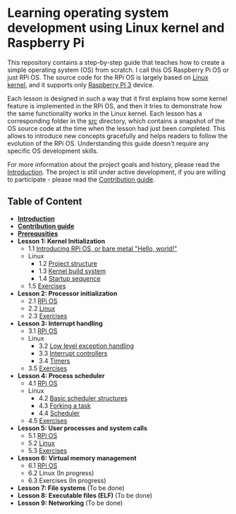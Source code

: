 # Learning operating system development using Linux kernel and Raspberry Pi

This repository contains a step-by-step guide that teaches how to create a simple operating system (OS) from scratch. I call this OS Raspberry Pi OS or just RPi OS. The source code for the RPi OS is largely based on [Linux kernel](https://github.com/torvalds/linux), and it supports only [Raspberry PI 3](https://www.raspberrypi.org/products/raspberry-pi-3-model-b/) device. 

Each lesson is designed in such a way that it first explains how some kernel feature is implemented in the RPi OS, and then it tries to demonstrate how the same functionality works in the Linux kernel. Each lesson has a corresponding folder in the [src](https://github.com/s-matyukevich/raspberry-pi-os/tree/master/src) directory, which contains a snapshot of the OS source code at the time when the lesson had just been completed. This allows to introduce new concepts gracefully and helps readers to follow the evolution of the RPi OS. Understanding this guide doesn't require any specific OS development skills.

For more information about the project goals and history, please read the [Introduction](https://github.com/s-matyukevich/raspberry-pi-os/blob/master/docs/Introduction.md). The project is still under active development, if you are willing to participate - please read the [Contribution guide](https://github.com/s-matyukevich/raspberry-pi-os/blob/master/docs/Contributions.md).

## Table of Content

* **[Introduction](https://github.com/s-matyukevich/raspberry-pi-os/blob/master/docs/Introduction.md)**
* **[Contribution guide](https://github.com/s-matyukevich/raspberry-pi-os/blob/master/docs/Contributions.md)**
* **[Prerequsities](https://github.com/s-matyukevich/raspberry-pi-os/blob/master/docs/Prerequisites.md)**
* **Lesson 1: Kernel Initialization** 
  * 1.1 [Introducing RPi OS, or bare metal "Hello, world!"](https://github.com/s-matyukevich/raspberry-pi-os/blob/master/docs/lesson01/rpi-os.md)
  * Linux
    * 1.2 [Project structure](https://github.com/s-matyukevich/raspberry-pi-os/blob/master/docs/lesson01/linux/project-structure.md)
    * 1.3 [Kernel build system](https://github.com/s-matyukevich/raspberry-pi-os/blob/master/docs/lesson01/linux/build-system.md) 
    * 1.4 [Startup sequence](https://github.com/s-matyukevich/raspberry-pi-os/blob/master/docs/lesson01/linux/kernel-startup.md)
  * 1.5 [Exercises](https://github.com/s-matyukevich/raspberry-pi-os/blob/master/docs/lesson01/exercises.md)
* **Lesson 2: Processor initialization**
  * 2.1 [RPi OS](https://github.com/s-matyukevich/raspberry-pi-os/blob/master/docs/lesson02/rpi-os.md)
  * 2.2 [Linux](https://github.com/s-matyukevich/raspberry-pi-os/blob/master/docs/lesson02/linux.md)
  * 2.3 [Exercises]()
* **Lesson 3: Interrupt handling**
  * 3.1 [RPi OS](https://github.com/s-matyukevich/raspberry-pi-os/blob/master/docs/lesson03/rpi-os.md)
  * Linux
    * 3.2 [Low level exception handling](https://github.com/s-matyukevich/raspberry-pi-os/blob/master/docs/lesson03/linux/low_level-exception_handling.md) 
    * 3.3 [Interrupt controllers](https://github.com/s-matyukevich/raspberry-pi-os/blob/master/docs/lesson03/linux/interrupt_controllers.md)
    * 3.4 [Timers](https://github.com/s-matyukevich/raspberry-pi-os/blob/master/docs/lesson03/linux/timer.md)
  * 3.5 [Exercises](https://github.com/s-matyukevich/raspberry-pi-os/blob/master/docs/lesson03/exercises.md)
* **Lesson 4: Process scheduler**
  * 4.1 [RPi OS](https://github.com/s-matyukevich/raspberry-pi-os/blob/master/docs/lesson04/rpi-os.md) 
  * Linux
    * 4.2 [Basic scheduler structures](https://github.com/s-matyukevich/raspberry-pi-os/blob/master/docs/lesson04/linux/basic_structures.md)
    * 4.3 [Forking a task](https://github.com/s-matyukevich/raspberry-pi-os/blob/master/docs/lesson04/linux/fork.md)
    * 4.4 [Scheduler](https://github.com/s-matyukevich/raspberry-pi-os/blob/master/docs/lesson04/linux/scheduler.md)
  * 4.5 [Exercises]()
* **Lesson 5: User processes and system calls** 
  * 5.1 [RPi OS](https://github.com/s-matyukevich/raspberry-pi-os/blob/master/docs/lesson05/rpi-os.md) 
  * 5.2 [Linux](https://github.com/s-matyukevich/raspberry-pi-os/blob/master/docs/lesson05/linux.md)
  * 5.3 [Exercises](https://github.com/s-matyukevich/raspberry-pi-os/blob/master/docs/lesson05/exercises.md)
* **Lesson 6: Virtual memory management**
  * 6.1 [RPi OS](https://github.com/s-matyukevich/raspberry-pi-os/blob/master/docs/lesson06/rpi-os.md) 
  * 6.2 Linux (In progress)
  * 6.3 Exercises (In progress)
* **Lesson 7: File systems** (To be done)
* **Lesson 8: Executable files (ELF)** (To be done)
* **Lesson 9: Networking** (To be done)

